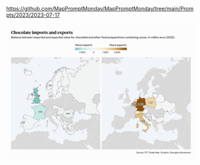 https://github.com/MapPromptMonday/MapPromptMonday/tree/main/Prompts/2023/2023-07-17

![](plots/desserts.png)

